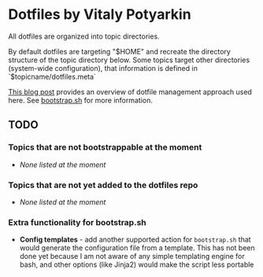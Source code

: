 # Dotfiles by Vitaly Potyarkin

All dotfiles are organized into topic directories.

By default dotfiles are targeting "$HOME" and recreate the directory structure
of the topic directory below. Some topics target other directories (system-wide
configuration), that information is defined in `$topicname/dotfiles.meta`

[This blog post](https://potyarkin.ml/posts/2019/on-dotfiles-management/)
provides an overview of dotfile management approach used here.
See [bootstrap.sh](./bootstrap.sh) for more information.


## TODO

### Topics that are not bootstrappable at the moment

- *None listed at the moment*

### Topics that are not yet added to the dotfiles repo

- *None listed at the moment*

### Extra functionality for bootstrap.sh

- **Config templates** - add another supported action for `bootstrap.sh` that
  would generate the configuration file from a template. This has not been done
  yet because I am not aware of any simple templating engine for bash, and other
  options (like Jinja2) would make the script less portable

